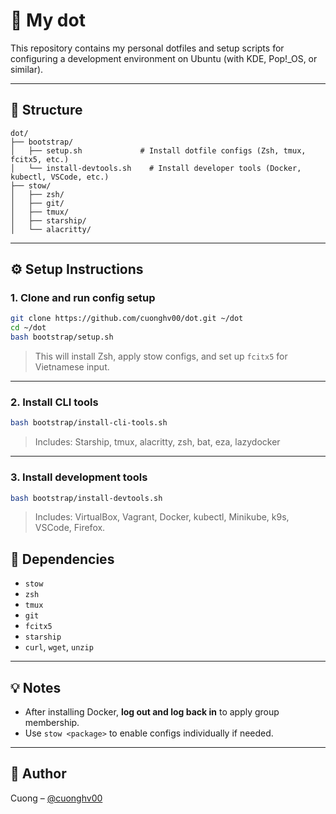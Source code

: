 # 🚀 My dot

This repository contains my personal dotfiles and setup scripts for configuring a development environment on Ubuntu (with KDE, Pop!_OS, or similar).

---

## 📁 Structure

```
dot/
├── bootstrap/
│   ├── setup.sh             # Install dotfile configs (Zsh, tmux, fcitx5, etc.)
│   └── install-devtools.sh    # Install developer tools (Docker, kubectl, VSCode, etc.)
├── stow/
│   ├── zsh/
│   ├── git/
│   ├── tmux/
│   ├── starship/
│   └── alacritty/
```

---

## ⚙️ Setup Instructions

### 1. Clone and run config setup

```bash
git clone https://github.com/cuonghv00/dot.git ~/dot
cd ~/dot
bash bootstrap/setup.sh
```

> This will install Zsh, apply stow configs, and set up `fcitx5` for Vietnamese input.

---


### 2. Install CLI tools

```bash
bash bootstrap/install-cli-tools.sh
```

> Includes: Starship, tmux, alacritty, zsh, bat, eza, lazydocker

---

### 3. Install development tools

```bash
bash bootstrap/install-devtools.sh
```

> Includes: VirtualBox, Vagrant, Docker, kubectl, Minikube, k9s, VSCode, Firefox.

## 🧩 Dependencies

- `stow`
- `zsh`
- `tmux`
- `git`
- `fcitx5`
- `starship`
- `curl`, `wget`, `unzip`

---

## 💡 Notes

- After installing Docker, **log out and log back in** to apply group membership.
- Use `stow <package>` to enable configs individually if needed.

---

## 📌 Author

Cuong – [@cuonghv00](https://github.com/cuonghv00)
